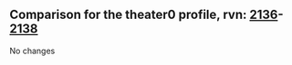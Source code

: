 ## Comparison for the theater0 profile, rvn: [2136](https://github.com/PRO100KatYT/FortniteProfileRevisions/tree/main/profiles/theater0/2136%20theater0.json)-[2138](https://github.com/PRO100KatYT/FortniteProfileRevisions/tree/main/profiles/theater0/2138%20theater0.json)

No changes
